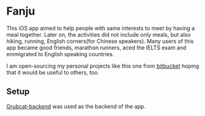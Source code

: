 # Fanju

This iOS app aimed to help people with same interests to meet by having a meal together. Later on, the activities did not include only meals, but also hiking, running, English corners(for Chinese speakers). Many users of this app became good friends, marathon runners, aced the IELTS exam and emmigrated to English speaking countries.

I am open-sourcing my personal projects like this one from [bitbucket](bitbucket.org) hoping that it would be useful to others, too.

## Setup

[Grubcat-backend](https://github.com/zjxhz/grubcat-backend) was used as the backend of the app.